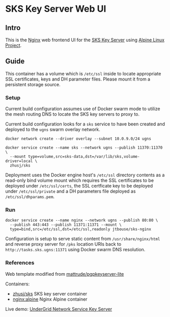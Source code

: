 # SKS Key Server Web UI

## Intro

This is the [Nginx](http://nginx.org) web frontend UI for the 
[SKS Key Server](https://bitbucket.org/skskeyserver/sks-keyserver) using
[Alpine Linux Project](http://alpinelinux.org).

## Guide

This container has a volume which is `/etc/ssl` inside to locate appropriate
SSL certificates, keys and DH parameter files. Please mount it from a
persistent storage source.

### Setup

Current build configuration assumes use of Docker swarm mode to utilize the
mesh routing DNS to locate the SKS key servers to proxy to.

Current build configuration looks for a `sks` service to have been created and
deployed to the `ugns` swarm overlay network.

```
docker network create --driver overlay --subnet 10.0.9.0/24 ugns

docker service create --name sks --network ugns --publish 11370:11370 \
  --mount type=volume,src=sks-data,dst=/var/lib/sks,volume-driver=local \
  zhusj/sks
```

Deployment uses the Docker engine host's `/etc/ssl` directory contents as a
read-only bind volume mount which requires the SSL certificates to be deployed
under `/etc/ssl/certs`, the SSL certficate key to be deployed under
`/etc/ssl/private` and a DH parameters file deployed as `/etc/ssl/dhparams.pem`.

### Run 

```
docker service create --name nginx --network ugns --publish 80:80 \
  --publish 443:443 --publish 11371:11371 --mount \
  type=bind,src=/etc/ssl,dst=/etc/ssl,readonly jtbouse/sks-nginx
```

Configuration is setup to serve static content from `/usr/share/nginx/html` and
reverse proxy server for `/pks` location URIs back to
`http://tasks.sks.ugns:11371` using Docker swarm DNS resolution.

### References

Web template modified from [mattrude/pgpkeyserver-lite](https://github.com/mattrude/pgpkeyserver-lite)

Containers:
- [zhusj/sks](http://hub.docker.com/r/zhusj/sks) SKS key server container
- [nginx:alpine](http://hub.docker.com/_/nginx) Nginx Alpine container

Live demo: [UnderGrid Network Service Key Server](http://sks.undergrid.net:11371)
